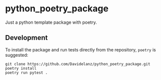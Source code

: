 # python_poetry_package

Just a python template package with poetry.


## Development

To install the package and run tests directly from the repository, `poetry` is suggested:
```
git clone https://github.com/Davidelanz/python_poetry_package.git
poetry install
poetry run pytest .
```
